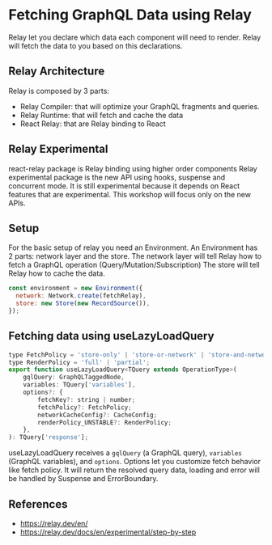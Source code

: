# Fetching GraphQL Data using Relay

Relay let you declare which data each component will need to render.
Relay will fetch the data to you based on this declarations.

## Relay Architecture

Relay is composed by 3 parts:
- Relay Compiler: that will optimize your GraphQL fragments and queries.
- Relay Runtime: that will fetch and cache the data
- React Relay: that are Relay binding to React 

## Relay Experimental
react-relay package is Relay binding using higher order components
Relay experimental package is the new API using hooks, suspense and concurrent mode.
It is still experimental because it depends on React features that are experimental.
This workshop will focus only on the new APIs.  

## Setup
For the basic setup of relay you need an Environment.
An Environment has 2 parts: network layer and the store.
The network layer will tell Relay how to fetch a GraphQL operation (Query/Mutation/Subscription)
The store will tell Relay how to cache the data.

```jsx
const environment = new Environment({
  network: Network.create(fetchRelay),
  store: new Store(new RecordSource()),
});
```

## Fetching data using useLazyLoadQuery
```jsx
type FetchPolicy = 'store-only' | 'store-or-network' | 'store-and-network' | 'network-only';
type RenderPolicy = 'full' | 'partial';
export function useLazyLoadQuery<TQuery extends OperationType>(
    gqlQuery: GraphQLTaggedNode,
    variables: TQuery['variables'],
    options?: {
        fetchKey?: string | number;
        fetchPolicy?: FetchPolicy;
        networkCacheConfig?: CacheConfig;
        renderPolicy_UNSTABLE?: RenderPolicy;
    },
): TQuery['response'];
```

useLazyLoadQuery receives a `gqlQuery` (a GraphQL query), `variables` (GraphQL variables), and `options`.
Options let you customize fetch behavior like fetch policy.
It will return the resolved query data, loading and error will be handled by Suspense and ErrorBoundary.
 
## References

- https://relay.dev/en/  
- https://relay.dev/docs/en/experimental/step-by-step
